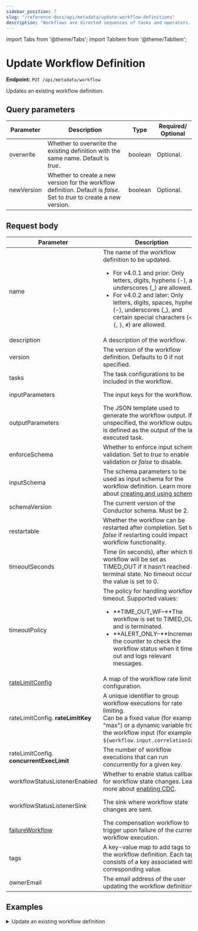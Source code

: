 ```yaml
---
sidebar_position: 7
slug: "/reference-docs/api/metadata/update-workflow-definitions"
description: "Workflows are directed sequences of tasks and operators. This API is used to update workflow definitions in Orkes Conductor."
---
```


import Tabs from '@theme/Tabs';
import TabItem from '@theme/TabItem';

# Update Workflow Definition

**Endpoint:** `PUT /api/metadata/workflow`

Updates an existing workflow definition.

## Query parameters

| Parameter  | Description | Type | Required/ Optional |
| ---------- | ----------- | ---- | ----------------- |
| overwrite | Whether to overwrite the existing definition with the same name. Default is _true_. | boolean | Optional. | 
| newVersion | Whether to create a new version for the workflow definition. Default is _false_. Set to _true_ to create a new version. | boolean | Optional. | 

## Request body

| Parameter  | Description | Type | Required/ Optional |
| ---------- | ----------- | ---- | ----------------- |
| name | The name of the workflow definition to be updated. <ul><li>For v4.0.1 and prior: Only letters, digits, hyphens (-), and underscores (\_) are allowed.</li>   <li>For v4.0.2 and later: Only letters, digits, spaces, hyphens (-), underscores (\_), and certain special characters (`<`, `>`, `{`, `}`, `#`) are allowed.</li></ul> | string | Required. | 
| description | A description of the workflow. | string | Optional. | 
| version | The version of the workflow definition. Defaults to 0 if not specified. | integer | Optional. |
| tasks | The task configurations to be included in the workflow.  | array of objects | Required. | 
| inputParameters | The input keys for the workflow. | array of strings | Optional. |
| outputParameters | The JSON template used to generate the workflow output. If unspecified, the workflow output is defined as the output of the last executed task. | object | Optional. | 
| enforceSchema | Whether to enforce input schema validation. Set to _true_ to enable validation or _false_ to disable. | boolean | Optional. | 
| inputSchema | The schema parameters to be used as input schema for the workflow definition. Learn more about [creating and using schemas](https://orkes.io/content/developer-guides/schema-validation). | object | Required if _enforceSchema_ is set to _true_. | 
| schemaVersion | The current version of the Conductor schema. Must be 2. | integer | Required. | 
| restartable | Whether the workflow can be restarted after completion. Set to _false_ if restarting could impact workflow functionality. | boolean | Optional. | 
| timeoutSeconds | Time (in seconds), after which the workflow will be set as TIMED_OUT if it hasn't reached a terminal state. No timeout occurs if the value is set to 0. | integer | Required. | 
| timeoutPolicy | The policy for handling workflow timeout. Supported values:<ul><li>**TIME_OUT_WF–**The workflow is set to TIMED_OUT and is terminated.</li><li>**ALERT_ONLY–**Increments the counter to check the workflow status when it times out and logs relevant messages.</li></ul> | string | Optional. | 
| [rateLimitConfig](https://orkes.io/content/error-handling#workflow-rate-limits) | A map of the workflow rate limit configuration. | object | Optional. | 
| rateLimitConfig. **rateLimitKey** | A unique identifier to group workflow executions for rate limiting.<br/>Can be a fixed value (for example, "max") or a dynamic variable from the workflow input (for example, `${workflow.input.correlationId}`). | string | Optional. | 
| rateLimitConfig. **concurrentExecLimit** | The number of workflow executions that can run concurrently for a given key. | integer | Optional. | 
| workflowStatusListenerEnabled | Whether to enable status callback for workflow state changes. Learn more about [enabling CDC](https://orkes.io/content/developer-guides/enabling-cdc-on-conductor-workflows). | boolean | Optional. | 
| workflowStatusListenerSink | The sink where workflow state changes are sent. | string | Required if _workflowStatusListener_ is set to _true_. | 
| [failureWorkflow](https://orkes.io/content/error-handling#workflow-compensation-flows) | The compensation workflow to trigger upon failure of the current workflow execution. | string | Optional. | 
| tags | A key-value map to add tags to the workflow definition. Each tag consists of a key associated with a corresponding value. | object | Optional. | 
| ownerEmail | The email address of the user updating the workflow definition. | string | Required. | 

## Examples

<details><summary>Update an existing workflow definition</summary>

**Request**

```bash
curl -X 'PUT' \
  'https://<YOUR_CLUSTER>/api/metadata/workflow?overwrite=true&newVersion=false' \
  -H 'accept: */*' \
  -H 'X-Authorization: <TOKEN>' \
  -H 'Content-Type: application/json' \
  -d '{
  "createTime": 1735802320196,
  "updateTime": 1735812484172,
  "name": "api-test",
  "description": "Sample workflow created using API",
  "version": 2,
  "tasks": [
    {
      "name": "event",
      "taskReferenceName": "event_ref",
      "inputParameters": {},
      "type": "EVENT",
      "decisionCases": {},
      "defaultCase": [],
      "forkTasks": [],
      "startDelay": 0,
      "joinOn": [],
      "sink": "ibm_mq:internal_event_name",
      "optional": false,
      "defaultExclusiveJoinTask": [],
      "asyncComplete": false,
      "loopOver": [],
      "onStateChange": {},
      "permissive": false
    }
  ],
  "inputParameters": [],
  "outputParameters": {},
  "failureWorkflow": "",
  "schemaVersion": 2,
  "restartable": false,
  "workflowStatusListenerEnabled": false,
  "ownerEmail": "john.doe@acme.com",
  "timeoutPolicy": "ALERT_ONLY",
  "timeoutSeconds": 0,
  "variables": {},
  "inputTemplate": {},
  "rateLimitConfig": 
  {
    "rateLimitKey": "12",
    "concurrentExecLimit": 33
  },
  "enforceSchema": true
}'
```
**Response**

Returns 200 OK, indicating that the workflow definition has been updated successfully.
</details>